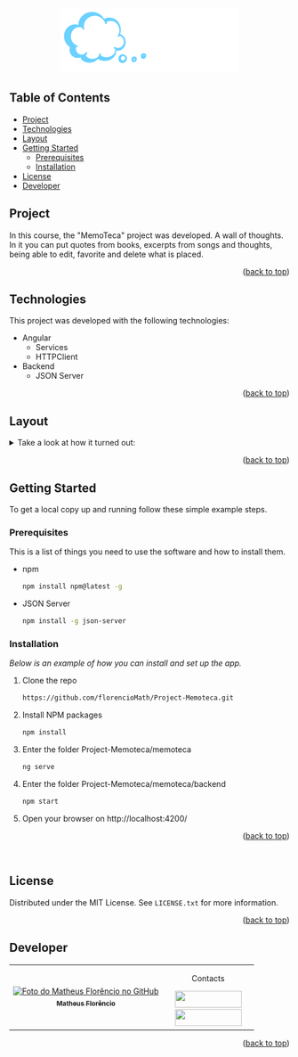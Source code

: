 <a name="readme-top"></a>
<div align="center">
<img src="https://github.com/florencioMath/Project-Memoteca/blob/main/readmeFiles/logo-memoteca.png?raw=true" alt="Memoteca logo" />
</div>

<!-- TABLE OF CONTENTS -->
## Table of Contents
<ul>
  <li><a href="#project">Project</a></li>
  <li><a href="#technologies">Technologies</a></li>
  <li><a href="#layout">Layout</a></li>
    <li>
      <a href="#getting-started">Getting Started</a>
      <ul>
        <li><a href="#prerequisites">Prerequisites</a></li>
        <li><a href="#installation">Installation</a></li>
      </ul>
    </li>
  <li><a href="#license">License</a></li>
  <li><a href="#developer">Developer</a></li>
</ul>

<!-- PROJECT -->
## <a id="project">Project</a>
<p>
In this course, the "MemoTeca" project was developed. A wall of thoughts. In it you can put quotes from books, excerpts from songs and thoughts, being able to edit, favorite and delete what is placed.
</p>
<p align="right">(<a href="#readme-top">back to top</a>)</p>

## <a id="technologies">Technologies</a>
This project was developed with the following technologies:

- Angular
  - Services
  - HTTPClient
- Backend
  - JSON Server
<p align="right">(<a href="#readme-top">back to top</a>)</p>

<!-- LAYOUT -->
## <a id="layout">Layout</a>

<details>
<summary>Take a look at how it turned out:</summary>
  <br>
  <tr>
    <td align="center">
        <p align="center">Adicionar Pensamento</p>
      <img src="https://github.com/florencioMath/Project-Memoteca/blob/main/readmeFiles/memotecaAdicionarPensamento.gif?raw=true" alt="Adicionar Pensamento" />
    </td>
    <br>
    <td align="center">
        <p align="center">Editar Pensamento</p>
      <img src="https://github.com/florencioMath/Project-Memoteca/blob/main/readmeFiles/memotecaEditarPensamento.gif?raw=true" alt="Editar Pensamento" />
    </td>
    <br>
    <td align="center">
        <p align="center">Favoritar Pensamento</p>
      <img src="https://github.com/florencioMath/Project-Memoteca/blob/main/readmeFiles/memotecaFavoritarPensamento.gif?raw=true" alt="Favoritar Pensamento" />
    </td>
    <br>
    <td align="center">
        <p align="center">Excluir Pensamento</p>
      <img src="https://github.com/florencioMath/Project-Memoteca/blob/main/readmeFiles/memotecaExcluirPensamento.gif?raw=true" alt="Excluir Pensamento" />
    </td>
  </tr>
  </details>

<p align="right">(<a href="#readme-top">back to top</a>)</p>


<!-- GETTING STARTED -->
## Getting Started

To get a local copy up and running follow these simple example steps.

### Prerequisites

This is a list of things you need to use the software and how to install them.
* npm
  ```sh
  npm install npm@latest -g
  ```
* JSON Server
  ```sh
  npm install -g json-server
  ```

### Installation

_Below is an example of how you can install and set up the app._

1. Clone the repo
   ```sh
   https://github.com/florencioMath/Project-Memoteca.git
   ```
2. Install NPM packages
   ```sh
   npm install
   ```
3. Enter the folder Project-Memoteca/memoteca
   ```sh
   ng serve
   ```
4. Enter the folder Project-Memoteca/memoteca/backend
   ```sh
   npm start
   ```
5. Open your browser on http://localhost:4200/
   
<p align="right">(<a href="#readme-top">back to top</a>)</p>
<br>


<!-- LICENSE -->
## License

Distributed under the MIT License. See `LICENSE.txt` for more information.

<p align="right">(<a href="#readme-top">back to top</a>)</p>



## <a id="developer">Developer</a> 

<table>
  <tr>
    <td align="center">
    <a text-decoration="none" href="https://github.com/1matheusflorencio">
      <img src="https://avatars.githubusercontent.com/u/68713424?s=400&u=62c303b85a95a013cccd6cbd6084952fbc06a4db&v=4" width="150px;" alt="Foto do Matheus Florêncio no GitHub"/>
      <br>
        <sub>
          <b>Matheus Florêncio</b> <br>
        </sub>
    </a>
    </td>
      <td align="center" width="150px">
        <p>Contacts</p>
          <a href="https://www.linkedin.com/in/matheus-flor%C3%AAncio/" target="_blank"><img height="30px" width="120px" src="https://img.shields.io/badge/LinkedIn-0077B5?style=for-the-badge&logo=linkedin&logoColor=white"></a>
          <br>
          <a href="https://www.instagram.com/florenciomath/" target="_blank"><img height="30px" width="120px" src="https://img.shields.io/badge/Instagram-E4405F?style=for-the-badge&logo=instagram&logoColor=white" target="_blank"></a>
      </td>
    </tr>
</table>

<p align="right">(<a href="#readme-top">back to top</a>)</p>
